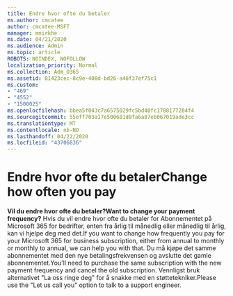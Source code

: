 ```yaml
---
title: Endre hvor ofte du betaler
ms.author: cmcatee
author: cmcatee-MSFT
manager: mnirkhe
ms.date: 04/21/2020
ms.audience: Admin
ms.topic: article
ROBOTS: NOINDEX, NOFOLLOW
localization_priority: Normal
ms.collection: Adm_O365
ms.assetid: 81423cec-8c9e-408d-bd26-a46f37ef75c1
ms.custom:
- "469"
- "4552"
- "1500025"
ms.openlocfilehash: bbea5f043c7a6575029fc5bd40fc1788177284f4
ms.sourcegitcommit: 55eff703a17e500681d8fa6a87eb067019ade3cc
ms.translationtype: MT
ms.contentlocale: nb-NO
ms.lasthandoff: 04/22/2020
ms.locfileid: "43706836"
---
```

# <a name="change-how-often-you-pay"></a><span data-ttu-id="8a3d9-102">Endre hvor ofte du betaler</span><span class="sxs-lookup"><span data-stu-id="8a3d9-102">Change how often you pay</span></span>

 <span data-ttu-id="8a3d9-103">**Vil du endre hvor ofte du betaler?**</span><span class="sxs-lookup"><span data-stu-id="8a3d9-103">**Want to change your payment frequency?**</span></span> <span data-ttu-id="8a3d9-104">Hvis du vil endre hvor ofte du betaler for Abonnementet på Microsoft 365 for bedrifter, enten fra årlig til månedlig eller månedlig til årlig, kan vi hjelpe deg med det.</span><span class="sxs-lookup"><span data-stu-id="8a3d9-104">If you want to change how frequently you pay for your Microsoft 365 for business subscription, either from annual to monthly or monthly to annual, we can help you with that.</span></span> <span data-ttu-id="8a3d9-105">Du må kjøpe det samme abonnementet med den nye betalingsfrekvensen og avslutte det gamle abonnementet.</span><span class="sxs-lookup"><span data-stu-id="8a3d9-105">You'll need to purchase the same subscription with the new payment frequency and cancel the old subscription.</span></span> <span data-ttu-id="8a3d9-106">Vennligst bruk alternativet "La oss ringe deg" for å snakke med en støttetekniker.</span><span class="sxs-lookup"><span data-stu-id="8a3d9-106">Please use the "Let us call you" option to talk to a support engineer.</span></span>
